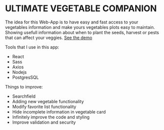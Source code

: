 # ULTIMATE VEGETABLE COMPANION

The idea for this Web-App is to have easy and fast access to your vegetables information and make yours vegetables plots easy to maintain.
Showing usefull information about when to plant the seeds, harvest or pests that can affect your veggies.
[See the demo](https://serene-axolotl-2c581b.netlify.app/)

Tools that I use in this app:

- React
- Sass
- Axios
- Nodejs
- PostgresSQL

Things to improve:

- Searchfield
- Adding new vegetable functionality
- Modify favorite list functionality
- Hide incomplete information in vegetable card
- Infinitely improve the code and styling
- Improve validation and security

